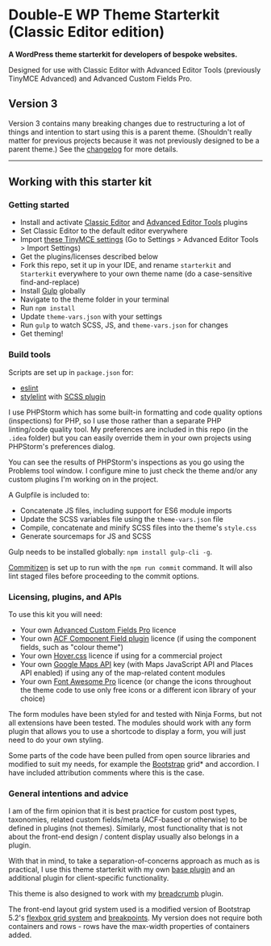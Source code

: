 # Double-E WP Theme Starterkit (Classic Editor edition)

**A WordPress theme starterkit for developers of bespoke websites.**

Designed for use with Classic Editor with Advanced Editor Tools (previously TinyMCE Advanced) and Advanced Custom Fields Pro.

## Version 3

Version 3 contains many breaking changes due to restructuring a lot of things and intention to start using this is a parent theme. (Shouldn't really matter for previous projects because it was not previously designed to be a parent theme.) See the [changelog](CHANGELOG.md) for more details.

---

## Working with this starter kit

### Getting started

- Install and activate [Classic Editor](https://wordpress.org/plugins/classic-editor/) and [Advanced Editor Tools](https://wordpress.org/plugins/tinymce-advanced/) plugins
- Set Classic Editor to the default editor everywhere
- Import [these TinyMCE settings](setup/tinymce-settings.json) (Go to Settings > Advanced Editor Tools > Import Settings)
- Get the plugins/licenses described below
- Fork this repo, set it up in your IDE, and rename `starterkit` and `Starterkit` everywhere to your own theme name (do a case-sensitive find-and-replace)
- Install [Gulp](https://gulpjs.com/) globally
- Navigate to the theme folder in your terminal
- Run `npm install`
- Update `theme-vars.json` with your settings 
- Run `gulp` to watch SCSS, JS, and `theme-vars.json` for changes
- Get theming!

### Build tools

Scripts are set up in `package.json` for:

- [eslint](https://eslint.org)
- [stylelint](https://stylelint.io/) with [SCSS plugin](https://www.npmjs.com/package/stylelint-scss)

I use PHPStorm which has some built-in formatting and code quality options (inspections) for PHP, so I use those rather
than a separate PHP linting/code quality tool. My preferences are included in this repo (in the `.idea` folder) but you
can easily override them in your own projects using PHPStorm's preferences dialog.

You can see the results of PHPStorm's inspections as you go using the Problems tool window. I configure mine to just
check the theme and/or any custom plugins I'm working on in the project.

A Gulpfile is included to:

- Concatenate JS files, including support for ES6 module imports
- Update the SCSS variables file using the `theme-vars.json` file
- Compile, concatenate and minify SCSS files into the theme's `style.css`
- Generate sourcemaps for JS and SCSS

Gulp needs to be installed globally: `npm install gulp-cli -g`.

[Commitizen](https://github.com/commitizen/cz-cli) is set up to run with the `npm run commit` command.
It will also lint staged files before proceeding to the commit options.

### Licensing, plugins, and APIs

To use this kit you will need:
- Your own [Advanced Custom Fields Pro](https://www.advancedcustomfields.com/pro/) licence
- Your own [ACF Component Field plugin](https://acf-component-field.gummi.io/) licence (if using the component fields, such as "colour theme")
- Your own [Hover.css](https://ianlunn.github.io/Hover/) licence if using for a commercial project
- Your own [Google Maps API](https://developers.google.com/maps/documentation/javascript/get-api-key) key (with Maps JavaScript API and Places API enabled) if using any of the map-related content modules
- Your own [Font Awesome Pro](https://fontawesome.com/) licence (or change the icons throughout the theme code to use only free icons or a different icon library of your choice)

The form modules have been styled for and tested with Ninja Forms, but not all extensions have been tested. The modules should work with any form plugin that allows you to use a shortcode to display a form, you will just need to do your own styling.

Some parts of the code have been pulled from open source libraries and modified to suit my needs, for example the [Bootstrap](https://getbootstrap.com/) grid* and accordion. I have included attribution comments where this is the case.

### General intentions and advice

I am of the firm opinion that it is best practice for custom post types, taxonomies, related custom fields/meta (ACF-based or otherwise) to be defined in plugins (not themes). Similarly, most functionality that is not about the front-end design / content display usually also belongs in a plugin.

With that in mind, to take a separation-of-concerns approach as much as is practical, I use this theme starterkit with my own [base plugin](https://github.com/doubleedesign/doublee-base-plugin) and an additional plugin for client-specific functionality. 

This theme is also designed to work with my [breadcrumb](https://github.com/doubleedesign/breadcrumbs-doublee) plugin.

The front-end layout grid system used is a modified version of Bootstrap 5.2's [flexbox grid system](https://getbootstrap.com/docs/5.2/layout/grid/)
and [breakpoints](https://getbootstrap.com/docs/5.2/layout/breakpoints/). My version does not require both containers and rows - rows have the max-width properties of containers added.

